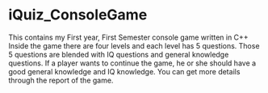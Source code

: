 # iQuiz_ConsoleGame
This contains my First year, First Semester console game written in C++
Inside the game there are four levels and each level has 5 questions. 
Those 5 questions are blended with IQ questions and general knowledge questions.
If a player wants to continue the game, he or she should have a good general knowledge and IQ knowledge.
You can get more details through the report of the game.
